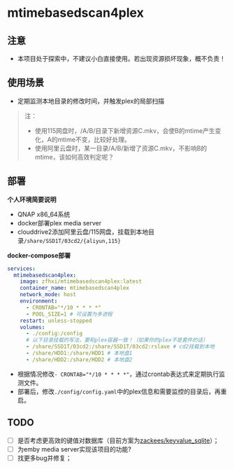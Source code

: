 # mtimebasedscan4plex

## 注意

* 本项目处于探索中，不建议小白直接使用。若出现资源损坏现象，概不负责！


## 使用场景

* 定期监测本地目录的修改时间，并触发plex的局部扫描

> 注：
> - 使用115网盘时，/A/B/目录下新增资源C.mkv，会使B的mtime产生变化，A的mtime不变，比较好处理。
> - 使用阿里云盘时，某一目录/A/B/新增了资源C.mkv，不影响B的mtime，该如何高效判定呢？


## 部署
**个人环境简要说明**

* QNAP x86_64系统
* docker部署plex media server
* clouddrive2添加阿里云盘/115网盘，挂载到本地目录`/share/SSD1T/03cd2/{aliyun,115}`


**docker-compose部署**

```yaml
services:
  mtimebasedscan4plex:
    image: zfhxi/mtimebasedscan4plex:latest
    container_name: mtimebasedscan4plex
    network_mode: host
    environment:
      - CRONTAB="*/10 * * * *"
      - POOL_SIZE=1 # 可设置为多进程
    restart: unless-stopped
    volumes:
      - ./config:/config
      # 以下目录挂载的写法，要和plex容器一致！（如果你的plex不是套件的话）
      - /share/SSD1T/03cd2:/share/SSD1T/03cd2:rslave # cd2挂载到本地
      - /share/HDD1:/share/HDD1 # 本地盘1
      - /share/HDD2:/share/HDD2 # 本地盘2
```
* 根据情况修改`- CRONTAB="*/10 * * * *"`，通过crontab表达式来定期执行监测文件。
* 部署后，修改`./config/config.yaml`中的plex信息和需要监控的目录后，再重启。

## TODO

- [ ] 是否考虑更高效的键值对数据库（目前方案为[zackees/keyvalue_sqlite](https://github.com/zackees/keyvalue_sqlite)）；
- [ ] 为emby media server实现该项目的功能?
- [ ] 找更多bug并修复；